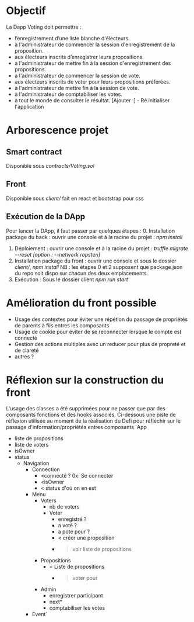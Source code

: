 # Objectif
La Dapp Voting doit permettre :
- l’enregistrement d’une liste blanche d'électeurs. 
- à l'administrateur de commencer la session d'enregistrement de la proposition.
- aux électeurs inscrits d’enregistrer leurs propositions.
- à l'administrateur de mettre fin à la session d'enregistrement des propositions.
- à l'administrateur de commencer la session de vote.
- aux électeurs inscrits de voter pour leurs propositions préférées.
- à l'administrateur de mettre fin à la session de vote.
- à l'administrateur de comptabiliser les votes.
- à tout le monde de consulter le résultat.
[Ajouter :] - Ré initialiser l'application

# Arborescence projet
## Smart contract
Disponible sous _contracts/Voting.sol_
## Front 
Disponible sous _client/_ fait en react et bootstrap pour css
## Exécution de la DApp  
Pour lancer la DApp, il faut passer par quelques étapes :
0. Installation package du back : ouvrir une console et à la racine du projet : _npm install_
1. Déploiement : ouvrir une console et à la racine du projet : _truffle migrate --reset [option : --network ropsten]_
2. Installation package du front : ouvrir une console et sous le dossier _client/_, _npm install_
NB : les étapes 0 et 2 supposent que package.json du repo soit dispo sur chacun des deux emplacements.
3. Exécution : Sous le dossier client _npm run start_

# Amélioration du front possible
- Usage des contextes pour éviter une répétion du passage de propriétés de parents à fils entres les composants
- Usage de cookie pour éviter de se reconnecter lorsque le compte est connecté
- Gestion des actions multiples avec un reducer pour plus de propreté  et de clareté
- autres ?

# Réflexion sur la construction du front
L'usage des classes a été supprimées pour ne passer que par des composants fonctions et des hooks associés.
Ci-dessous une piste de réflexion utilisée au moment de la réalisation du Defi pour réfléchir sur le passage d'information/propriétés entres composants
`App
- liste de propositions
- liste de voters
- isOwner
- status
	- Navigation
		- Connection
			- <connecté ? 0x: Se connecter
			- <isOwner
			- < status d'où on en est
		- Menu
			- Voters
				- nb de voters
				- Voter
					- enregistré ?
					- a voté ?
					- a poté pour ?
					- < créer une proposition
					- > voir liste de propositions
			- Propositions
				- < Liste de propositions
					- > voter pour
			- Admin
				- enregistrer participant
				- next*
				- comptabiliser les votes
		- Event`				
